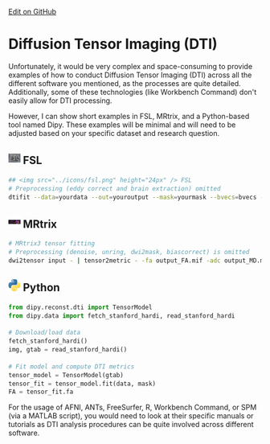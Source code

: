 [Edit on GitHub](https://github.com/childmindresearch/NeuRosetta/edit/main/src/diffusion_mri_analysis/diffusion_tensor_imaging_dti_.md)
# Diffusion Tensor Imaging (DTI)

Unfortunately, it would be very complex and space-consuming to provide examples of how to conduct Diffusion Tensor Imaging (DTI) across all the different software you mentioned, as the processes are quite detailed. Additionally, some of these technologies (like Workbench Command) don't easily allow for DTI processing.

However, I can show short examples in FSL, MRtrix, and a Python-based tool named Dipy. These examples will be minimal and will need to be adjusted based on your specific dataset and research question.

## <img src="../icons/fsl.png" height="24px" /> FSL
```bash
## <img src="../icons/fsl.png" height="24px" /> FSL
# Preprocessing (eddy correct and brain extraction) omitted
dtifit --data=yourdata --out=youroutput --mask=yourmask --bvecs=bvecs --bvals=bvals
```

## <img src="../icons/mrtrix.png" height="24px" /> MRtrix

```bash
# MRtrix3 tensor fitting
# Preprocessing (denoise, unring, dwi2mask, biascorrect) is omitted
dwi2tensor input - | tensor2metric - -fa output_FA.mif -adc output_MD.mif -rd output_RD.mif -ad output_AD.mif
```

## <img src="../icons/python.png" height="24px" /> Python

```python
from dipy.reconst.dti import TensorModel
from dipy.data import fetch_stanford_hardi, read_stanford_hardi

# Download/load data
fetch_stanford_hardi()
img, gtab = read_stanford_hardi()

# Fit model and compute DTI metrics
tensor_model = TensorModel(gtab)
tensor_fit = tensor_model.fit(data, mask)
FA = tensor_fit.fa
```
For the usage of AFNI, ANTs, FreeSurfer, R, Workbench Command, or SPM (via a MATLAB script), you would need to look at their specific manuals or tutorials as DTI analysis procedures can be quite involved across different software.